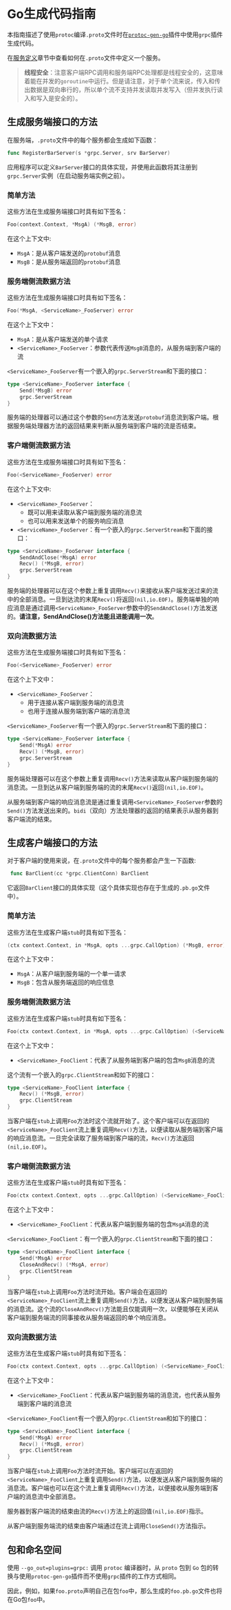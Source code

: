 # Go生成代码指南

本指南描述了使用`protoc`编译`.proto`文件时在[`protoc-gen-go`](https://godoc.org/github.com/golang/protobuf/protoc-gen-go/grpc)插件中使用`grpc`插件生成代码。

在[服务定义](/gRPC/02-gRPC概念.md "gRPC概念中服务定义章节")章节中查看如何在`.proto`文件中定义一个服务。

> **线程安全**：注意客户端RPC调用和服务端RPC处理都是线程安全的，这意味着能在并发的`goroutine`中运行。但是请注意，对于单个流来说，传入和传出数据是双向串行的，所以单个流不支持并发读取并发写入（但并发执行读入和写入是安全的）。

## 生成服务端接口的方法

在服务端，`.proto`文件中的每个服务都会生成如下函数：

```go
func RegisterBarServer(s *grpc.Server, srv BarServer)
```

应用程序可以定义`BarServer`接口的具体实现，并使用此函数将其注册到`grpc.Server`实例（在启动服务端实例之前）。

### 简单方法

这些方法在生成服务端接口时具有如下签名：

```go
Foo(context.Context, *MsgA) (*MsgB, error)
```

在这个上下文中:

- `MsgA`：是从客户端发送的`protobuf`消息
- `MsgB`：是从服务端返回的`protobuf`消息

### 服务端侧流数据方法

这些方法在生成服务端接口时具有如下签名：

```go
Foo(*MsgA, <ServiceName>_FooServer) error
```

在这个上下文中：

- `MsgA`：是从客户端发送的单个请求
- `<ServiceName>_FooServer`：参数代表传送`MsgB`消息的，从服务端到客户端的流

`<ServiceName>_FooServer`有一个嵌入的`grpc.ServerStream`和下面的接口：

```go
type <ServiceName>_FooServer interface {
    Send(*MsgB) error
    grpc.ServerStream
}
```

服务端的处理器可以通过这个参数的`Send`方法发送`protobuf`消息流到客户端。根据服务端处理器方法的返回结果来判断从服务端到客户端的流是否结束。

### 客户端侧流数据方法

这些方法在生成服务端接口时具有如下签名：

```go
Foo(<ServiceName>_FooServer) error
```

在这个上下文中:

- `<ServiceName>_FooServer`：
  - 既可以用来读取从客户端到服务端的消息流
  - 也可以用来发送单个的服务响应消息
- `<ServiceName>_FooServer`：有一个嵌入的`grpc.ServerStream`和下面的接口：

```go
type <ServiceName>_FooServer interface {
    SendAndClose(*MsgA) error
    Recv() (*MsgB, error)
    grpc.ServerStream
}
```

服务端的处理器可以在这个参数上重复调用`Recv()`来接收从客户端发送过来的流中的全部消息。一旦到达流的末尾`Recv()`将返回`(nil,io.EOF)`。服务端单独的响应消息是通过调用`<ServiceName>_FooServer`参数中的`SendAndClose()`方法发送的。**请注意，SendAndClose()方法能且进能调用一次**。

### 双向流数据方法

这些方法在生成服务端接口时具有如下签名：

```go
Foo(<ServiceName>_FooServer) error
```

在这个上下文中：

- `<ServiceName>_FooServer`：
  - 用于连接从客户端到服务端的消息流
  - 也用于连接从服务端到客户端的消息流

`<ServiceName>_FooServer`有一个嵌入的`grpc.ServerStream`和下面的接口：

```go
type <ServiceName>_FooServer interface {
    Send(*MsgA) error
    Recv() (*MsgB, error)
    grpc.ServerStream
}
```

服务端处理器可以在这个参数上重复调用`Recv()`方法来读取从客户端到服务端的消息流。一旦到达从客户端到服务端的流的末尾`Recv()`返回`(nil,io.EOF)`。

从服务端到客户端的响应消息流是通过重复调用`<ServiceName>_FooServer`参数的`Send()`方法发送出来的。`bidi`（双向）方法处理器的返回的结果表示从服务器到客户端流的结束。

## 生成客户端接口的方法

对于客户端的使用来说，在`.proto`文件中的每个服务都会产生一下函数:

```go
 func BarClient(cc *grpc.ClientConn) BarClient
```

它返回`BarClient`接口的具体实现（这个具体实现也存在于生成的`.pb.go`文件中）。

### 简单方法

这些方法在生成客户端`stub`时具有如下签名：

```go
(ctx context.Context, in *MsgA, opts ...grpc.CallOption) (*MsgB, error)
```

在这个上下文中：

- `MsgA`：从客户端到服务端的一个单一请求
- `MsgB`：包含从服务端返回的响应信息

### 服务端侧流数据方法

这些方法在生成客户端`stub`时具有如下签名：

```go
Foo(ctx context.Context, in *MsgA, opts ...grpc.CallOption) (<ServiceName>_FooClient, error)
```

在这个上下文中：

- `<ServiceName>_FooClient`：代表了从服务端到客户端的包含`MsgB`消息的流

这个流有一个嵌入的`grpc.ClientStream`和如下的接口：

```go
type <ServiceName>_FooClient interface {
    Recv() (*MsgB, error)
    grpc.ClientStream
}
```

当客户端在`stub`上调用`Foo`方法时这个流就开始了。这个客户端可以在返回的`<ServiceName>_FooClient`流上重复调用`Recv()`方法，以便读取从服务端到客户端的响应消息流。一旦完全读取了服务端到客户端的流，`Recv()`方法返回`(nil,io.EOF)`。

### 客户端侧流数据方法

这些方法在生成客户端`stub`时具有如下签名：

```go
Foo(ctx context.Context, opts ...grpc.CallOption) (<ServiceName>_FooClient, error)
```

在这个上下文中：

- `<ServiceName>_FooClient`：代表从客户端到服务端的包含`MsgA`消息的流

`<ServiceName>_FooClient`：有一个嵌入的`grpc.ClientStream`和下面的接口：

```go
type <ServiceName>_FooClient interface {
    Send(*MsgA) error
    CloseAndRecv() (*MsgA, error)
    grpc.ClientStream
}
```

当客户端在`stub`上调用`Foo`方法时流开始。客户端会在返回的`<ServiceName>_FooClient`流上重复调用`Send()`方法，以便发送从客户端到服务端的消息流。这个流的`CloseAndRecv()`方法能且仅能调用一次，以便能够在关闭从客户端到服务端流的同事接收从服务端返回的单个响应消息。

### 双向流数据方法

这些方法在生成客户端`stub`时具有如下签名：

```go
Foo(ctx context.Context, opts ...grpc.CallOption) (<ServiceName>_FooClient, error)
```

在这个上下文中：

- `<ServiceName>_FooClient`：代表从客户端到服务端的消息流，也代表从服务端到客户端的消息流

`<ServiceName>_FooClient`有一个嵌入的`grpc.ClientStream`和如下的接口：

```go
type <ServiceName>_FooClient interface {
    Send(*MsgA) error
    Recv() (*MsgB, error)
    grpc.ClientStream
}
```

当客户端在`stub`上调用`Foo`方法时流开始。客户端可以在返回的`<ServiceName>_FooClient`上重复调用`Send()`方法，以便发送从客户端到服务端的消息流。客户端也可以在这个流上重复调用`Recv()`方法，以便接收从服务端到客户端的消息流中全部消息。

服务器到客户端流的结束由流的`Recv()`方法上的返回值`(nil,io.EOF)`指示。

从客户端到服务端流的结束由客户端通过在流上调用`CloseSend()`方法指示。

## 包和命名空间

使用 `--go_out=plugins=grpc:` 调用 `protoc` 编译器时，从 `proto` 包到 `Go` 包的转换与使用`protoc-gen-go`插件而不使用`grpc`插件的工作方式相同。

因此，例如，如果`foo.proto`声明自己在包`foo`中，那么生成的`foo.pb.go`文件也将在Go包`foo`中。
